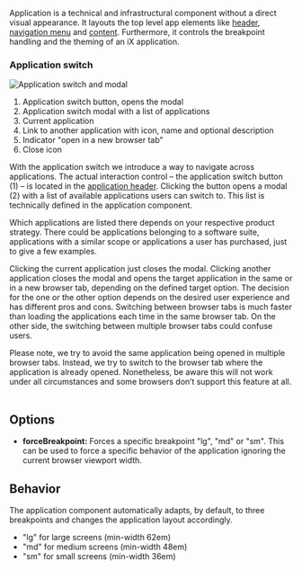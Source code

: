 Application is a technical and infrastructural component without a direct visual appearance. It layouts the top level app elements like [header](./application-header.md), [navigation menu](./application-menu.md) and [content](./content.md). Furthermore, it controls the breakpoint handling and the theming of an iX application.


### Application switch

![Application switch and modal](https://www.f^igma.com/file/wEptRgAezDU1z80Cn3eZ0o/iX-Pattern-Illustrations?type=design&node-id=1665-19417&mode=design&t=I0iEEuzKJJPK4Sum-11)

1. Application switch button, opens the modal
2. Application switch modal with a list of applications
3. Current application
4. Link to another application with icon, name and optional description
5. Indicator "open in a new browser tab"
6. Close icon

With the application switch we introduce a way to navigate across applications. The actual interaction control – the application switch button (1) – is located in the [application header](./application-header.md). Clicking the button opens a modal (2) with a list of available applications users can switch to. This list is technically defined in the application component.

Which applications are listed there depends on your respective product strategy. There could be applications belonging to a software suite, applications with a similar scope or applications a user has purchased, just to give a few examples. 

Clicking the current application just closes the modal. Clicking another application closes the modal and opens the target application in the same or in a new browser tab, depending on the defined target option. The decision for the one or the other option depends on the desired user experience and has different pros and cons. Switching between browser tabs is much faster than loading the applications each time in the same browser tab. On the other side, the switching between multiple browser tabs could confuse users.

Please note, we try to avoid the same application being opened in multiple browser tabs. Instead, we try to switch to the browser tab where the application is already opened. Nonetheless, be aware this will not work under all circumstances and some browsers don’t support this feature at all. 
<br></br>


## Options

- **forceBreakpoint:** Forces a specific breakpoint "lg", "md" or "sm". This can be used to force a specific behavior of the application ignoring the current browser viewport width.

## Behavior
The application component automatically adapts, by default, to three breakpoints and changes the application layout accordingly.
- "lg" for large screens (min-width 62em)
- "md" for medium screens (min-width 48em)
- "sm" for small screens (min-width 36em)
